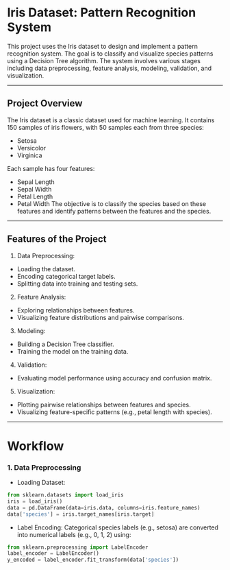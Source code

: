 # Iris Dataset: Pattern Recognition System

This project uses the Iris dataset to design and implement a pattern recognition system. The goal is to classify and visualize species patterns using a Decision Tree algorithm. The system involves various stages including data preprocessing, feature analysis, modeling, validation, and visualization.

---

## Project Overview

The Iris dataset is a classic dataset used for machine learning. It contains 150 samples of iris flowers, with 50 samples each from three species:
- Setosa
- Versicolor
- Virginica

Each sample has four features:
- Sepal Length
- Sepal Width
- Petal Length
- Petal Width
The objective is to classify the species based on these features and identify patterns between the features and the species.

---

## Features of the Project
1. Data Preprocessing:
  - Loading the dataset.
  - Encoding categorical target labels.
  - Splitting data into training and testing sets.

2. Feature Analysis:
  - Exploring relationships between features.
  - Visualizing feature distributions and pairwise comparisons.

3. Modeling:
  - Building a Decision Tree classifier.
  - Training the model on the training data.

4. Validation:
  - Evaluating model performance using accuracy and confusion matrix.

5. Visualization:

  - Plotting pairwise relationships between features and species.
  - Visualizing feature-specific patterns (e.g., petal length with species).

---

# Workflow

### 1. Data Preprocessing
- Loading Dataset:
```python
from sklearn.datasets import load_iris
iris = load_iris()
data = pd.DataFrame(data=iris.data, columns=iris.feature_names)
data['species'] = iris.target_names[iris.target]
```
- Label Encoding:
Categorical species labels (e.g., setosa) are converted into numerical labels (e.g., 0, 1, 2) using:
```python
from sklearn.preprocessing import LabelEncoder
label_encoder = LabelEncoder()
y_encoded = label_encoder.fit_transform(data['species'])
```




